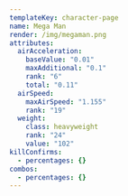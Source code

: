 ```yaml
---
templateKey: character-page
name: Mega Man
render: /img/megaman.png
attributes:
  airAcceleration:
    baseValue: "0.01"
    maxAdditional: "0.1"
    rank: "6"
    total: "0.11"
  airSpeed:
    maxAirSpeed: "1.155"
    rank: "19"
  weight:
    class: heavyweight
    rank: "24"
    value: "102"
killConfirms:
  - percentages: {}
combos:
  - percentages: {}
---
```

